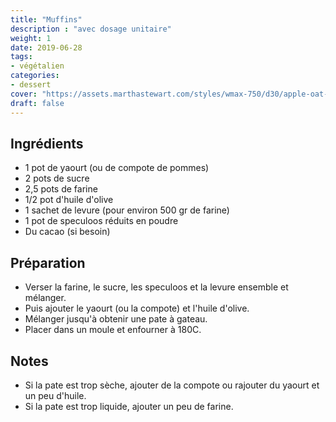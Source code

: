 ```yaml
---
title: "Muffins"
description : "avec dosage unitaire"
weight: 1
date: 2019-06-28
tags:
- végétalien
categories:
- dessert
cover: "https://assets.marthastewart.com/styles/wmax-750/d30/apple-oat-muffins-0091-d112215/apple-oat-muffins-0091-d112215_horiz.jpg?itok=aa99maIK"
draft: false
---
```


## Ingrédients

* 1 pot de yaourt (ou de compote de pommes)
* 2 pots de sucre
* 2,5 pots de farine
* 1/2 pot d'huile d'olive
* 1 sachet de levure (pour environ 500 gr de farine)
* 1 pot de speculoos réduits en poudre
* Du cacao (si besoin)


## Préparation

* Verser la farine, le sucre, les speculoos et la levure ensemble et mélanger.
* Puis ajouter le yaourt (ou la compote) et l'huile d'olive.
* Mélanger jusqu'à obtenir une pate à gateau.
* Placer dans un moule et enfourner à 180C.


## Notes

* Si la pate est trop sèche, ajouter de la compote ou rajouter du yaourt et un peu d'huile.
* Si la pate est trop liquide, ajouter un peu de farine.
